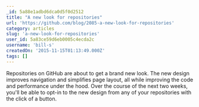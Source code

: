 ```yaml
---
_id: 5a88e1adbd6dca0d5f0d2512
title: "A new look for repositories"
url: 'https://github.com/blog/2085-a-new-look-for-repositories'
category: articles
slug: 'a-new-look-for-repositories'
user_id: 5a83ce59d6eb0005c4ecda2c
username: 'bill-s'
createdOn: '2015-11-15T01:13:49.000Z'
tags: []
---
```


Repositories on GitHub are about to get a brand new look. The new design improves navigation and simplifies page layout, all while improving the code and performance under the hood. Over the course of the next two weeks, you'll be able to opt-in to the new design from any of your repositories with the click of a button.
